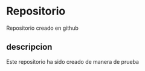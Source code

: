 # Repositorio 
Repositorio creado en github

## descripcion 
Este repositorio ha sido creado de manera de prueba
